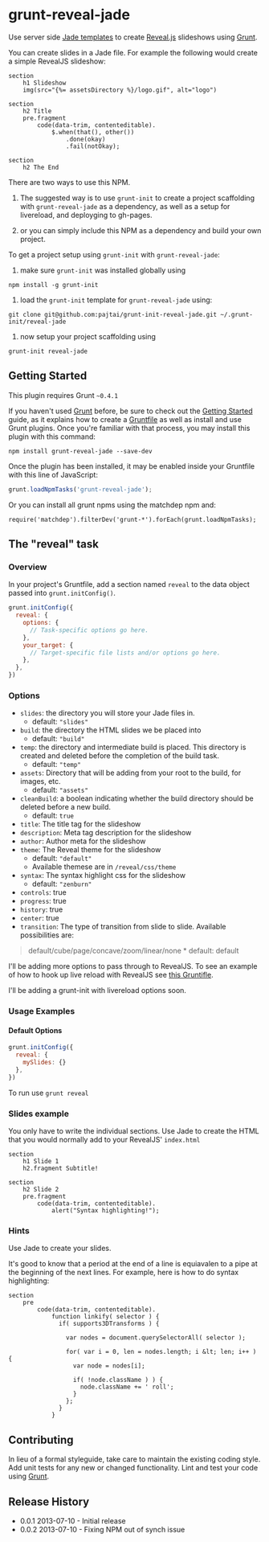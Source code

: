 # grunt-reveal-jade

Use server side [Jade templates](http://jade-lang.com/) to create [Reveal.js](http://lab.hakim.se/reveal-js/) slideshows
using [Grunt](http://gruntjs.com/).

You can create slides in a Jade file. For example the following would create a simple RevealJS slideshow:

```
section
    h1 Slideshow
    img(src="{%= assetsDirectory %}/logo.gif", alt="logo")

section
    h2 Title
    pre.fragment
        code(data-trim, contenteditable).
            $.when(that(), other())
                .done(okay)
                .fail(notOkay);

section
    h2 The End
```

There are two ways to use this NPM.

1. The suggested way is to use `grunt-init` to create a project
scaffolding with `grunt-reveal-jade` as a dependency, as well as a setup for livereload,
and deployging to gh-pages.

1. or you can simply include this NPM as a dependency and build your own project.

To get a project setup using `grunt-init` with `grunt-reveal-jade`:

1. make sure `grunt-init` was installed globally using  

  ```
  npm install -g grunt-init
  ```
1. load the `grunt-init` template for `grunt-reveal-jade` using:  

  ```
  git clone git@github.com:pajtai/grunt-init-reveal-jade.git ~/.grunt-init/reveal-jade  
  ```
1. now setup your project scaffolding using  

  ```
  grunt-init reveal-jade
  ```

## Getting Started
This plugin requires Grunt `~0.4.1`

If you haven't used [Grunt](http://gruntjs.com/) before, be sure to check out the [Getting Started](http://gruntjs.com/getting-started) guide, as it explains how to create a [Gruntfile](http://gruntjs.com/sample-gruntfile) as well as install and use Grunt plugins. Once you're familiar with that process, you may install this plugin with this command:

```shell
npm install grunt-reveal-jade --save-dev
```

Once the plugin has been installed, it may be enabled inside your Gruntfile with this line of JavaScript:

```js
grunt.loadNpmTasks('grunt-reveal-jade');
```

Or you can install all grunt npms using the matchdep npm and:

```
require('matchdep').filterDev('grunt-*').forEach(grunt.loadNpmTasks);
```

## The "reveal" task

### Overview
In your project's Gruntfile, add a section named `reveal` to the data object passed into `grunt.initConfig()`.

```js
grunt.initConfig({
  reveal: {
    options: {
      // Task-specific options go here.
    },
    your_target: {
      // Target-specific file lists and/or options go here.
    },
  },
})
```

### Options

* `slides`: the directory you will store your Jade files in.
    * default: `"slides"`
* `build`: the directory the HTML slides we be placed into
    * default: `"build"`
* `temp`: the directory and intermediate build is placed. This directory is created and
deleted before the completion of the build task.
    * default: `"temp"`
* `assets`: Directory that will be adding from your root to the build, for images, etc.
    * default: `"assets"`
* `cleanBuild`: a boolean indicating whether the build directory should be deleted before
a new build.
    * default: `true`
* `title`: The title tag for the slideshow
* `description`: Meta tag description for the slideshow
* `author`: Author meta for the slideshow
* `theme`: The Reveal theme for the slideshow
    * default: `"default"`
    * Available themese are in `/reveal/css/theme`
* `syntax`: The syntax highlight css for the slideshow
    * default: `"zenburn"`
* `controls`: true
* `progress`: true
* `history`: true
* `center`: true
* `transition`: The type of transition from slide to slide. Available possibilities are:
> default/cube/page/concave/zoom/linear/none
    * default: default

I'll be adding more options to pass through to RevealJS. To see an example of how to hook up
live reload with RevealJS see [this Gruntifle](https://github.com/pajtai/jsToolChain/blob/master/Gruntfile.js).

I'll be adding a grunt-init with livereload options soon.

### Usage Examples

#### Default Options

```js
grunt.initConfig({
  reveal: {
    mySlides: {}
  },
})
```

To run use `grunt reveal`

### Slides example

You only have to write the individual sections. Use Jade to create the HTML that you would
normally add to your RevealJS' `index.html`

```
section
    h1 Slide 1
    h2.fragment Subtitle!

section
    h2 Slide 2
    pre.fragment
        code(data-trim, contenteditable).
            alert("Syntax highlighting!");
```

### Hints

Use Jade to create your slides.

It's good to know that a period at the end of a line is equiavalen to a pipe at the beginning of
the next lines. For example, here is how to do syntax highlighting:

```
section
    pre
        code(data-trim, contenteditable).
            function linkify( selector ) {
              if( supports3DTransforms ) {

                var nodes = document.querySelectorAll( selector );

                for( var i = 0, len = nodes.length; i &lt; len; i++ ) {
                  var node = nodes[i];

                  if( !node.className ) ) {
                    node.className += ' roll';
                  }
                };
              }
            }
```

## Contributing
In lieu of a formal styleguide, take care to maintain the existing coding style. Add unit tests for any new or changed functionality. Lint and test your code using [Grunt](http://gruntjs.com/).

## Release History

- 0.0.1 2013-07-10 - Initial release
- 0.0.2 2013-07-10 - Fixing NPM out of synch issue


